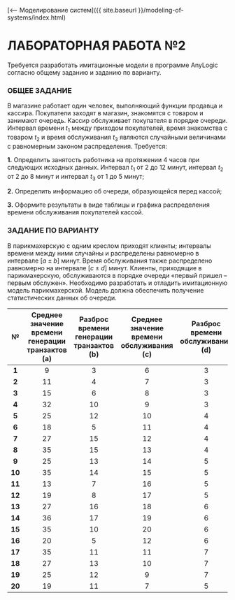 [⟵ Моделирование систем]({{ site.baseurl }}/modeling-of-systems/index.html)

# **ЛАБОРАТОРНАЯ РАБОТА №2**

Требуется разработать имитационные модели в программе AnyLogic согласно общему заданию и заданию по варианту.

### **ОБЩЕЕ ЗАДАНИЕ**

В магазине работает один человек, выполняющий функции продавца и кассира. Покупатели заходят в магазин, знакомятся с товаром и занимают очередь. Кассир обслуживает покупателя в порядке очереди. Интервал времени $t_{1}$ между приходом покупателей, время знакомства с товаром $t_{2}$ и время обслуживания $t_{3}$ являются случайными величинами с равномерным законом распределения. Требуется:

**1.** Определить занятость работника на протяжении $4$ часов при следующих исходных данных. Интервал $t_{1}$ от 2 до 12 минут, интервал $t_{2}$ от 2 до 8 минут и интервал $t_{3}$ от 1 до 5 минут;

**2.** Определить информацию об очереди, образующейся перед кассой;

**3.** Оформите результаты в виде таблицы и графика распределения времени обслуживания покупателей кассой.  

### **ЗАДАНИЕ ПО ВАРИАНТУ**

В парикмахерскую с одним креслом приходят клиенты; интервалы времени между ними случайны и распределены равномерно в интервале $[a{\pm}b]$ минут. Время обслуживания также распределено равномерно на интервале $[c{\pm}d]$ минут. Клиенты, приходящие в парикмахерскую, обслуживаются в порядке очереди «первый пришел – первым обслужен». Необходимо разработать и отладить имитационную модель парикмахерской. Модель должна обеспечить получение статистических данных об очереди. 

| № | Среднее значение времени генерации транзактов (a) | Разброс времени генерации транзактов (b) | Среднее значение времени обслуживания (c) | Разброс времени обслуживания (d) | Время моделирования в часах |
|:-:|:-:|:-:|:-:|:-:|:-:|
| **1** | 9 | 3 | 6 | 3 | 4 |
| **2** | 11 | 4 | 7 | 3 | 4 |
| **3** | 15 | 6 | 8 | 3 | 4 |
| **4** | 32 | 10 | 9 | 3 | 5 |
| **5** | 25 | 12 | 10 | 4 | 5 |
| **6** | 18 | 5 | 11 | 4 | 5 |
| **7** | 27 | 15 | 12 | 4 | 6 |
| **8** | 35 | 15 | 13 | 4 | 6 |
| **9** | 25 | 13 | 14 | 5 | 6 |
| **10** | 35 | 14 | 15 | 5 | 7 |
| **11** | 13 | 7 | 16 | 5 | 7 |
| **12** | 19 | 8 | 17 | 5 | 7 |
| **13** | 27 | 16 | 18 | 6 | 8 |
| **14** | 36 | 17 | 19 | 6 | 8 |
| **15** | 35 | 10 | 20 | 6 | 8 |
| **16** | 20 | 5 | 12 | 6 | 9 |
| **17** | 35 | 11 | 11 | 7 | 9 |
| **18** | 27 | 13 | 10 | 7 | 9 |
| **19** | 25 | 12 | 9 | 7 | 10 |
| **20** | 19 | 11 | 7 | 5 | 10 |
